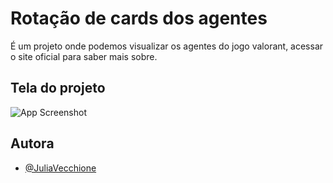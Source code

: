 
# Rotação de cards dos agentes 
É um projeto onde podemos visualizar os agentes do jogo valorant, acessar o site oficial para saber mais sobre.


## Tela do projeto

![App Screenshot](https://media.discordapp.net/attachments/369797318280740874/1200523851168227478/image.png?ex=65c67df6&is=65b408f6&hm=9ee7bddcc6b997cc20c8c82558abbaba1f1462d8590bc340670e1d021e635f06&=&format=webp&quality=lossless&width=757&height=370)


## Autora

- [@JuliaVecchione](https://github.com/JuliaVecchione)

